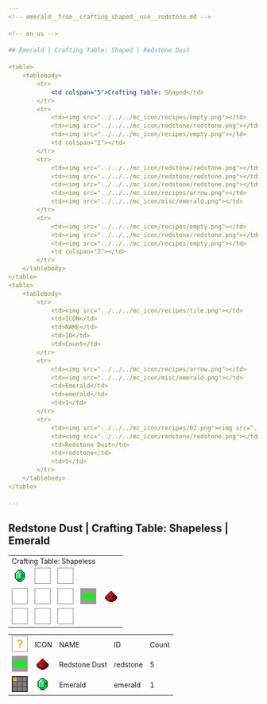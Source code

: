 ```yaml
---
<!-- emerald__from__crafting_shaped__use__redstone.md -->

<!-- en_us -->

## Emerald | Crafting Table: Shaped | Redstone Dust

<table>
	<tablebody>
		<tr>
			<td colspan="5">Crafting Table: Shaped</td>
		</tr>
		<tr>
			<td><img src="../../../mc_icon/recipes/empty.png"></td>
			<td><img src="../../../mc_icon/redstone/redstone.png"></td>
			<td><img src="../../../mc_icon/recipes/empty.png"></td>
			<td colspan="2"></td>
		</tr>
		<tr>
			<td><img src="../../../mc_icon/redstone/redstone.png"></td>
			<td><img src="../../../mc_icon/redstone/redstone.png"></td>
			<td><img src="../../../mc_icon/redstone/redstone.png"></td>
			<td><img src="../../../mc_icon/recipes/arrow.png"></td>
			<td><img src="../../../mc_icon/misc/emerald.png"></td>
		</tr>
		<tr>
			<td><img src="../../../mc_icon/recipes/empty.png"></td>
			<td><img src="../../../mc_icon/redstone/redstone.png"></td>
			<td><img src="../../../mc_icon/recipes/empty.png"></td>
			<td colspan="2"></td>
		</tr>
	</tablebody>
</table>
<table>
	<tablebody>
		<tr>
			<td><img src="../../../mc_icon/recipes/tile.png"></td>
			<td>ICON</td>
			<td>NAME</td>
			<td>ID</td>
			<td>Count</td>
		</tr>
		<tr>
			<td><img src="../../../mc_icon/recipes/arrow.png"></td>
			<td><img src="../../../mc_icon/misc/emerald.png"></td>
			<td>Emerald</td>
			<td>emerald</td>
			<td>1</td>
		</tr>
		<tr>
			<td><img src="../../../mc_icon/recipes/02.png"><img src="../../../mc_icon/recipes/04.png"><img src="../../../mc_icon/recipes/05.png"><img src="../../../mc_icon/recipes/06.png"><img src="../../../mc_icon/recipes/08.png"></td>
			<td><img src="../../../mc_icon/redstone/redstone.png"></td>
			<td>Redstone Dust</td>
			<td>redstone</td>
			<td>5</td>
		</tr>
	</tablebody>
</table>

---
```

<!-- redstone__from__crafting_shapeless__use__emerald.md -->

<!-- en_us -->

## Redstone Dust | Crafting Table: Shapeless | Emerald

<table>
	<tablebody>
		<tr>
			<td colspan="5">Crafting Table: Shapeless</td>
		</tr>
		<tr>
			<td><img src="../../../mc_icon/misc/emerald.png"></td>
			<td><img src="../../../mc_icon/recipes/empty.png"></td>
			<td><img src="../../../mc_icon/recipes/empty.png"></td>
			<td colspan="2"></td>
		</tr>
		<tr>
			<td><img src="../../../mc_icon/recipes/empty.png"></td>
			<td><img src="../../../mc_icon/recipes/empty.png"></td>
			<td><img src="../../../mc_icon/recipes/empty.png"></td>
			<td><img src="../../../mc_icon/recipes/arrow.png"></td>
			<td><img src="../../../mc_icon/redstone/redstone.png"></td>
		</tr>
		<tr>
			<td><img src="../../../mc_icon/recipes/empty.png"></td>
			<td><img src="../../../mc_icon/recipes/empty.png"></td>
			<td><img src="../../../mc_icon/recipes/empty.png"></td>
			<td colspan="2"></td>
		</tr>
	</tablebody>
</table>
<table>
	<tablebody>
		<tr>
			<td><img src="../../../mc_icon/recipes/tile.png"></td>
			<td>ICON</td>
			<td>NAME</td>
			<td>ID</td>
			<td>Count</td>
		</tr>
		<tr>
			<td><img src="../../../mc_icon/recipes/arrow.png"></td>
			<td><img src="../../../mc_icon/redstone/redstone.png"></td>
			<td>Redstone Dust</td>
			<td>redstone</td>
			<td>5</td>
		</tr>
		<tr>
			<td><img src="../../../mc_icon/recipes/01.png"></td>
			<td><img src="../../../mc_icon/misc/emerald.png"></td>
			<td>Emerald</td>
			<td>emerald</td>
			<td>1</td>
		</tr>
	</tablebody>
</table>

